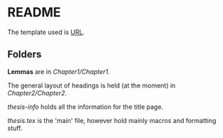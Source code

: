# README

The template used is [URL](https://www.overleaf.com/latex/templates/phd-thesis-template-for-cambridge-university-engineering-department-cued-latex-xelatex-and-lualatex-support-v2-dot-1/kgfqybfnqkdf).

## Folders
**Lemmas** are in *Chapter1/Chapter1*.

The general layout of headings is held (at the moment) in *Chapter2/Chapter2*.

*thesis-info* holds all the information for the title page.

*thesis.tex* is the 'main' file, however hold mainly macros and formatting stuff.